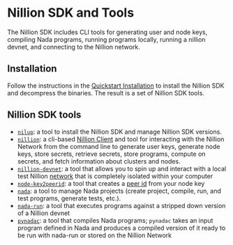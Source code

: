 # Nillion SDK and Tools

The Nillion SDK includes CLI tools for generating user and node keys, compiling Nada programs, running programs locally, running a nillion devnet, and connecting to the Nillion network.

## Installation

Follow the instructions in the [Quickstart Installation](quickstart#install-the-nillion-sdk) to install the Nillion SDK and decompress the binaries. The result is a set of Nillion SDK tools.

## Nillion SDK tools

- [`nilup`](nilup): a tool to install the Nillion SDK and manage Nillion SDK versions.
- [`nillion`](nillion): a cli-based [Nillion Client](nillion-client.md) and tool for interacting with the Nillion Network from the command line to generate user keys, generate node keys, store secrets, retrieve secrets, store programs, compute on secrets, and fetch information about clusters and nodes.
- [`nillion-devnet`](nillion-devnet): a tool that allows you to spin up and interact with a local test Nillion [network](concepts.md#clusters) that is completely isolated within your computer
- [`node-key2peerid`](node-key2peerid): a tool that creates a [peer id](concepts.md#peer-id) from your node key
- [`nada`](nada): a tool to manage Nada projects (create project, compile, run, and test programs, generate tests, etc.).
- [`nada-run`](nada-run): a tool that executes programs against a stripped down version of a Nillion devnet
- [`pynadac`](pynadac): a tool that compiles Nada programs; `pynadac` takes an input program defined in Nada and produces a compiled version of it ready to be run with nada-run or stored on the Nillion Network
